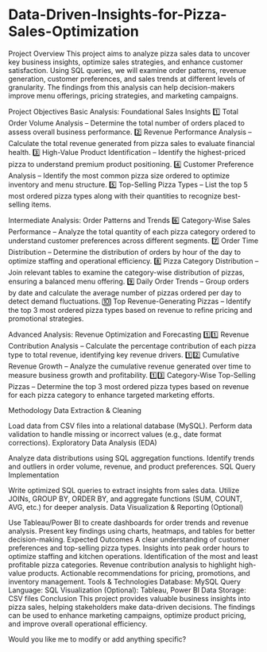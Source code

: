# Data-Driven-Insights-for-Pizza-Sales-Optimization

Project Overview
This project aims to analyze pizza sales data to uncover key business insights, optimize sales strategies, and enhance customer satisfaction. Using SQL queries, we will examine order patterns, revenue generation, customer preferences, and sales trends at different levels of granularity. The findings from this analysis can help decision-makers improve menu offerings, pricing strategies, and marketing campaigns.

Project Objectives
Basic Analysis: Foundational Sales Insights
1️⃣ Total Order Volume Analysis – Determine the total number of orders placed to assess overall business performance.
2️⃣ Revenue Performance Analysis – Calculate the total revenue generated from pizza sales to evaluate financial health.
3️⃣ High-Value Product Identification – Identify the highest-priced pizza to understand premium product positioning.
4️⃣ Customer Preference Analysis – Identify the most common pizza size ordered to optimize inventory and menu structure.
5️⃣ Top-Selling Pizza Types – List the top 5 most ordered pizza types along with their quantities to recognize best-selling items.

Intermediate Analysis: Order Patterns and Trends
6️⃣ Category-Wise Sales Performance – Analyze the total quantity of each pizza category ordered to understand customer preferences across different segments.
7️⃣ Order Time Distribution – Determine the distribution of orders by hour of the day to optimize staffing and operational efficiency.
8️⃣ Pizza Category Distribution – Join relevant tables to examine the category-wise distribution of pizzas, ensuring a balanced menu offering.
9️⃣ Daily Order Trends – Group orders by date and calculate the average number of pizzas ordered per day to detect demand fluctuations.
🔟 Top Revenue-Generating Pizzas – Identify the top 3 most ordered pizza types based on revenue to refine pricing and promotional strategies.

Advanced Analysis: Revenue Optimization and Forecasting
1️⃣1️⃣ Revenue Contribution Analysis – Calculate the percentage contribution of each pizza type to total revenue, identifying key revenue drivers.
1️⃣2️⃣ Cumulative Revenue Growth – Analyze the cumulative revenue generated over time to measure business growth and profitability.
1️⃣3️⃣ Category-Wise Top-Selling Pizzas – Determine the top 3 most ordered pizza types based on revenue for each pizza category to enhance targeted marketing efforts.

Methodology
Data Extraction & Cleaning

Load data from CSV files into a relational database (MySQL).
Perform data validation to handle missing or incorrect values (e.g., date format corrections).
Exploratory Data Analysis (EDA)

Analyze data distributions using SQL aggregation functions.
Identify trends and outliers in order volume, revenue, and product preferences.
SQL Query Implementation

Write optimized SQL queries to extract insights from sales data.
Utilize JOINs, GROUP BY, ORDER BY, and aggregate functions (SUM, COUNT, AVG, etc.) for deeper analysis.
Data Visualization & Reporting (Optional)

Use Tableau/Power BI to create dashboards for order trends and revenue analysis.
Present key findings using charts, heatmaps, and tables for better decision-making.
Expected Outcomes
A clear understanding of customer preferences and top-selling pizza types.
Insights into peak order hours to optimize staffing and kitchen operations.
Identification of the most and least profitable pizza categories.
Revenue contribution analysis to highlight high-value products.
Actionable recommendations for pricing, promotions, and inventory management.
Tools & Technologies
Database: MySQL
Query Language: SQL
Visualization (Optional): Tableau, Power BI
Data Storage: CSV files
Conclusion
This project provides valuable business insights into pizza sales, helping stakeholders make data-driven decisions. The findings can be used to enhance marketing campaigns, optimize product pricing, and improve overall operational efficiency.

Would you like me to modify or add anything specific?
